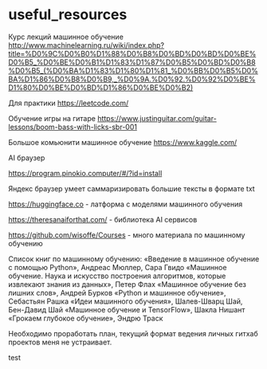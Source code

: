 # useful_resources
Курс лекций машинное обучение
http://www.machinelearning.ru/wiki/index.php?title=%D0%9C%D0%B0%D1%88%D0%B8%D0%BD%D0%BD%D0%BE%D0%B5_%D0%BE%D0%B1%D1%83%D1%87%D0%B5%D0%BD%D0%B8%D0%B5_(%D0%BA%D1%83%D1%80%D1%81_%D0%BB%D0%B5%D0%BA%D1%86%D0%B8%D0%B9,_%D0%9A.%D0%92.%D0%92%D0%BE%D1%80%D0%BE%D0%BD%D1%86%D0%BE%D0%B2)

Для практики 
https://leetcode.com/

Обучение игры на гитаре
https://www.justinguitar.com/guitar-lessons/boom-bass-with-licks-sbr-001

Большое комьюнити машинное обучение
https://www.kaggle.com/

AI браузер

https://program.pinokio.computer/#/?id=install

Яндекс браузер умеет саммаризировать большие тексты в формате txt

https://huggingface.co - латформа с моделями машинного обучения

https://theresanaiforthat.com/ - библиотека AI сервисов

https://github.com/wisoffe/Courses - много материала по машинному обучению

Список книг по машинному обучению:
«Введение в машинное обучение с помощью Python», Андреас Мюллер, Сара Гвидо
«Машинное обучение. Наука и искусство построения алгоритмов, которые извлекают знания из данных», Петер Флах
«Машинное обучение без лишних слов», Андрей Бурков
«Python и машинное обучение», Себастьян Рашка
«Идеи машинного обучения», Шалев-Шварц Шай, Бен-Давид Шай
«Машинное обучение и TensorFlow», Шакла Нишант
«Грокаем глубокое обучение», Эндрю Траск


Необходимо проработать план, текущий формат ведения личных гитхаб проектов меня не устраивает.

test